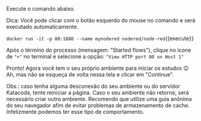 Execute o comando abaixo.

Dica: Você pode clicar com o botão esquerdo do mouse no comando e será executado automaticamente.

`docker run -it -p 80:1880 --name mynodered nodered/node-red`{{execute}}

Após o término do processo (mensagem: "Started flows"), clique no ícone de `"+"` no terminal e selecione a opção: `"View HTTP port 80 on Host 1"`

Pronto! Agora você tem o seu próprio ambiente para iniciar os estudos 😉
Ah, mas não se esqueça de volta nessa tela e clicar em "Continue".

Obs.: caso tenha alguma desconexão do seu ambiente ou do servidor Katacoda, tente reiniciar a página. Caso o seu ambiente não retorne, será necessário criar outro ambiente. Recomendo que utilize uma guia anônima do seu navegador afim de evitar problemas de armazenamento de cache. Infelizmente podemos ter esse tipo de comportamento.